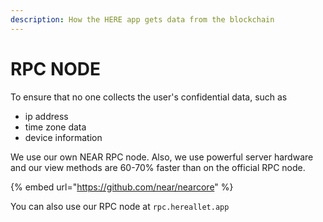 ```yaml
---
description: How the HERE app gets data from the blockchain
---
```


# RPC NODE

To ensure that no one collects the user's confidential data, such as

* ip address
* time zone data
* device information

We use our own NEAR RPC node. Also, we use powerful server hardware and our view methods are 60-70% faster than on the official RPC node.

{% embed url="https://github.com/near/nearcore" %}

You can also use our RPC node at `rpc.hereallet.app`
